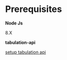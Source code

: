 # Prerequisites

**Node Js** 

8.X

**tabulation-api**

[setup tabulation api](../../rest/tabulation)


